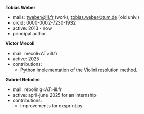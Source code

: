 **Tobias Weber**
  - mails: tweber@ill.fr (work), tobias.weber@tum.de (old univ.)
  - orcid: 0000-0002-7230-1932
  - active: 2013 - now
  - principal author.


**Victor Mecoli**
  - mail: mecoli\<AT\>ill.fr
  - active: 2025
  - contributions:
    - Python implementation of the Violini resolution method.


**Gabriel Rebolini**
  - mail: rebolinig\<AT\>ill.fr
  - active: april-june 2025 for an internship
  - contributions:
    - improvements for nxsprint.py.
